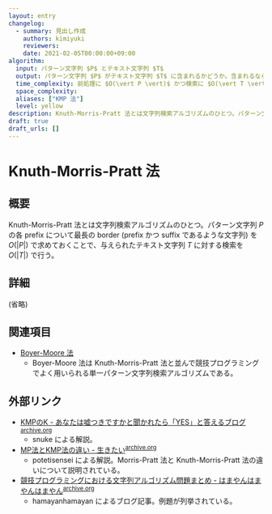 ```yaml
---
layout: entry
changelog:
  - summary: 見出し作成
    authors: kimiyuki
    reviewers:
    date: 2021-02-05T00:00:00+09:00
algorithm:
  input: パターン文字列 $P$ とテキスト文字列 $T$
  output: パターン文字列 $P$ がテキスト文字列 $T$ に含まれるかどうか。含まれるならその位置も求める。
  time_complexity: 前処理に $O(\vert P \vert)$ かつ検索に $O(\vert T \vert)$
  space_complexity:
  aliases: ["KMP 法"]
  level: yellow
description: Knuth-Morris-Pratt 法とは文字列検索アルゴリズムのひとつ。パターン文字列 $P$ の各 prefix について最長の border (prefix かつ suffix であるような文字列) を $O(\vert P \vert)$ で求めておくことで、与えられたテキスト文字列 $T$ に対する検索を $O(\vert T \vert)$ で行う。
draft: true
draft_urls: []
---
```


# Knuth-Morris-Pratt 法

## 概要

Knuth-Morris-Pratt 法とは文字列検索アルゴリズムのひとつ。パターン文字列 $P$ の各 prefix について最長の border (prefix かつ suffix であるような文字列) を $O(\vert P \vert)$ で求めておくことで、与えられたテキスト文字列 $T$ に対する検索を $O(\vert T \vert)$ で行う。

## 詳細

(省略)

## 関連項目

-   [Boyer-Moore 法](/algorithm-encyclopedia/boyer-moore)
    -   Boyer-Moore 法は Knuth-Morris-Pratt 法と並んで競技プログラミングでよく用いられる単一パターン文字列検索アルゴリズムである。

## 外部リンク

-   [KMPのK - あなたは嘘つきですかと聞かれたら「YES」と答えるブログ](https://snuke.hatenablog.com/entry/2017/07/18/101026)<sup>[archive.org](https://web.archive.org/save/https://snuke.hatenablog.com/entry/2017/07/18/101026)</sup>
    -   <a class="handle">snuke</a> による解説。
-   [MP法とKMP法の違い - 生きたい](https://potetisensei.hatenablog.com/entry/2017/07/10/174908)<sup>[archive.org](https://web.archive.org/web/20210305022839/https://potetisensei.hatenablog.com/entry/2017/07/10/174908)</sup>
    -   <a class="handle">potetisensei</a> による解説。Morris-Pratt 法と Knuth-Morris-Pratt 法の違いについて説明されている。
-   [競技プログラミングにおける文字列アルゴリズム問題まとめ - はまやんはまやんはまやん](https://blog.hamayanhamayan.com/entry/2017/03/25/005452)<sup>[archive.org](https://web.archive.org/web/20210402112827/https://blog.hamayanhamayan.com/entry/2017/03/25/005452)</sup>
    -   <a class="handle">hamayanhamayan</a> によるブログ記事。例題が列挙されている。
